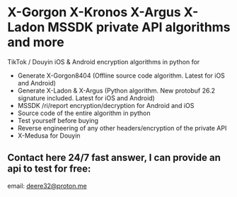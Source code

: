 # X-Gorgon X-Kronos X-Argus X-Ladon MSSDK private API algorithms and more
TikTok / Douyin iOS & Android encryption algorithms in python for 


 - Generate X-Gorgon8404 (Offline source code algorithm. Latest for iOS and Android)
 - Generate X-Ladon & X-Argus (Python algorithm. New protobuf 26.2 signature included. Latest for iOS and Android)
 - MSSDK /ri/report encryption/decryption for Android and iOS
 - Source code of the entire algorithm in python 
 - Test yourself before buying
 - Reverse engineering of any other headers/encryption of the private API
 - X-Medusa for Douyin
   
 
## Contact here 24/7 fast answer, I can provide an api to test for free:
email: deere32@proton.me
